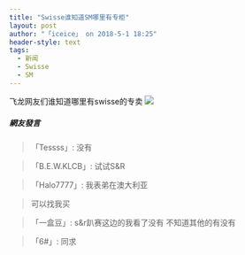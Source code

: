 ```yaml
---
title: "Swisse谁知道SM哪里有专柜"
layout: post
author: "「iceice」 on 2018-5-1 18:25"
header-style: text
tags:
  - 新闻
  - Swisse
  - SM
---
```


 飞龙网友们谁知道哪里有swisse的专卖
 <img src="http://www.flw.ph/data/appbyme/upload/image/201805/01/nSywY4NrItBl.jpg">
 
 

##### 網友發言 
> 「Tessss」:
>  没有

> 「B.E.W.KLCB」:
>  试试S&R

> 「Halo7777」:
>  我表弟在澳大利亚 

>  可以找我买

> 「一盒豆」:
>  s&r趴赛这边的我看了没有 不知道其他的有没有

> 「6#」:
>  同求


